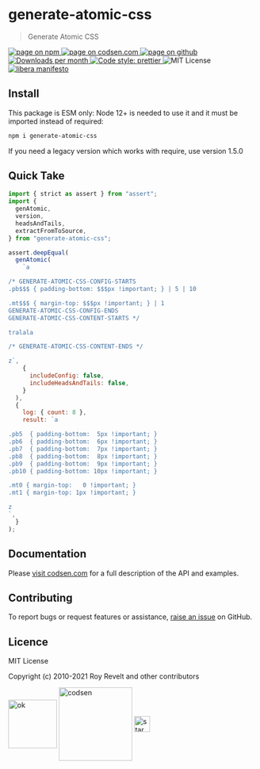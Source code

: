 # generate-atomic-css

> Generate Atomic CSS

<div class="package-badges">
  <a href="https://www.npmjs.com/package/generate-atomic-css" rel="nofollow noreferrer noopener">
    <img src="https://img.shields.io/badge/-npm-blue?style=flat-square" alt="page on npm">
  </a>
  <a href="https://codsen.com/os/generate-atomic-css" rel="nofollow noreferrer noopener">
    <img src="https://img.shields.io/badge/-codsen-blue?style=flat-square" alt="page on codsen.com">
  </a>
  <a href="https://github.com/codsen/codsen/tree/main/packages/generate-atomic-css" rel="nofollow noreferrer noopener">
    <img src="https://img.shields.io/badge/-github-blue?style=flat-square" alt="page on github">
  </a>
  <a href="https://npmcharts.com/compare/generate-atomic-css?interval=30" rel="nofollow noreferrer noopener" target="_blank">
    <img src="https://img.shields.io/npm/dm/generate-atomic-css.svg?style=flat-square" alt="Downloads per month">
  </a>
  <a href="https://prettier.io" rel="nofollow noreferrer noopener" target="_blank">
    <img src="https://img.shields.io/badge/code_style-prettier-brightgreen.svg?style=flat-square" alt="Code style: prettier">
  </a>
  <img src="https://img.shields.io/badge/licence-MIT-brightgreen.svg?style=flat-square" alt="MIT License">
  <a href="https://liberamanifesto.com" rel="nofollow noreferrer noopener" target="_blank">
    <img src="https://img.shields.io/badge/libera-manifesto-lightgrey.svg?style=flat-square" alt="libera manifesto">
  </a>
</div>

## Install

This package is ESM only: Node 12+ is needed to use it and it must be imported instead of required:

```bash
npm i generate-atomic-css
```

If you need a legacy version which works with require, use version 1.5.0

## Quick Take

```js
import { strict as assert } from "assert";
import {
  genAtomic,
  version,
  headsAndTails,
  extractFromToSource,
} from "generate-atomic-css";

assert.deepEqual(
  genAtomic(
    `a

/* GENERATE-ATOMIC-CSS-CONFIG-STARTS
.pb$$$ { padding-bottom: $$$px !important; } | 5 | 10

.mt$$$ { margin-top: $$$px !important; } | 1
GENERATE-ATOMIC-CSS-CONFIG-ENDS
GENERATE-ATOMIC-CSS-CONTENT-STARTS */

tralala

/* GENERATE-ATOMIC-CSS-CONTENT-ENDS */

z`,
    {
      includeConfig: false,
      includeHeadsAndTails: false,
    }
  ),
  {
    log: { count: 8 },
    result: `a

.pb5  { padding-bottom:  5px !important; }
.pb6  { padding-bottom:  6px !important; }
.pb7  { padding-bottom:  7px !important; }
.pb8  { padding-bottom:  8px !important; }
.pb9  { padding-bottom:  9px !important; }
.pb10 { padding-bottom: 10px !important; }

.mt0 { margin-top:   0 !important; }
.mt1 { margin-top: 1px !important; }

z
`,
  }
);
```

## Documentation

Please [visit codsen.com](https://codsen.com/os/generate-atomic-css/) for a full description of the API and examples.

## Contributing

To report bugs or request features or assistance, [raise an issue](https://github.com/codsen/codsen/issues/new/choose) on GitHub.

## Licence

MIT License

Copyright (c) 2010-2021 Roy Revelt and other contributors

<img src="https://codsen.com/images/png-codsen-ok.png" width="98" alt="ok" align="center"> <img src="https://codsen.com/images/png-codsen-1.png" width="148" alt="codsen" align="center"> <img src="https://codsen.com/images/png-codsen-star-small.png" width="32" alt="star" align="center">
